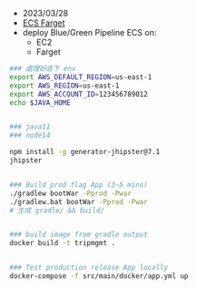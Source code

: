 - 2023/03/28
- [ECS Farget](https://catalog.us-east-1.prod.workshops.aws/workshops/4b59b9fb-48b6-461c-9377-907b2e33c9df/en-US/prerequisites/software)
- deploy Blue/Green Pipeline ECS on:
  - EC2
  - Farget

```bash
### 處理好底下 env
export AWS_DEFAULT_REGION=us-east-1
export AWS_REGION=us-east-1
export AWS_ACCOUNT_ID=123456789012
echo $JAVA_HOME


### java11
### node14

npm install -g generator-jhipster@7.1
jhipster


### Build prod flag App (3~5 mins)
./gradlew bootWar -Pprod -Pwar
./gradlew.bat bootWar -Pprod -Pwar
# 生成 gradle/ && build/


### build image from gradle output
docker build -t tripmgmt .


### Test production release App locally
docker-compose -f src/main/docker/app.yml up

```

